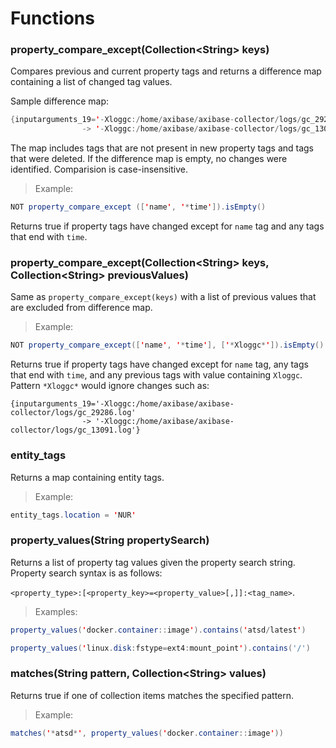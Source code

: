 # Functions

### property_compare_except(Collection\<String> keys)

Compares previous and current property tags and returns a difference map containing a list of changed tag values. 

Sample difference map:

```java
{inputarguments_19='-Xloggc:/home/axibase/axibase-collector/logs/gc_29286.log' 
                -> '-Xloggc:/home/axibase/axibase-collector/logs/gc_13091.log'}
```

The map includes tags that are not present in new property tags and tags that were deleted.
If the difference map is empty, no changes were identified.
Comparision is case-insensitive.

> Example:

```java
NOT property_compare_except (['name', '*time']).isEmpty()
```

Returns true if property tags have changed except for `name` tag and any tags that end with `time`.

### property_compare_except(Collection\<String> keys, Collection\<String> previousValues)

Same as `property_compare_except(keys)` with a list of previous values that are excluded from difference map.

> Example:

```java
NOT property_compare_except(['name', '*time'], ['*Xloggc*']).isEmpty()
```

Returns true if property tags have changed except for `name` tag, any tags that end with `time`, and any previous tags with value containing `Xloggc`. Pattern `*Xloggc*` would ignore changes such as:

```
{inputarguments_19='-Xloggc:/home/axibase/axibase-collector/logs/gc_29286.log' 
                -> '-Xloggc:/home/axibase/axibase-collector/logs/gc_13091.log'}
```

### entity_tags

Returns a map containing entity tags.

> Example:

```java
entity_tags.location = 'NUR'
```

### property_values(String propertySearch) 

Returns a list of property tag values given the property search string.
Property search syntax is as follows:

`<property_type>:[<property_key>=<property_value>[,]]:<tag_name>`.

> Examples:

```java
property_values('docker.container::image').contains('atsd/latest')
```

```java
property_values('linux.disk:fstype=ext4:mount_point').contains('/')
```

### matches(String pattern, Collection\<String> values)

Returns true if one of collection items matches the specified pattern.

> Example:

```java
matches('*atsd*', property_values('docker.container::image'))
```









